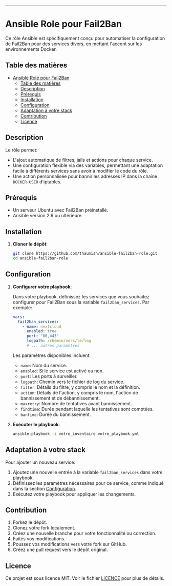 ---

# Ansible Role pour Fail2Ban

Ce rôle Ansible est spécifiquement conçu pour automatiser la configuration de Fail2Ban pour des services divers, en mettant l'accent sur les environnements Docker.

## Table des matières

- [Ansible Role pour Fail2Ban](#ansible-role-pour-fail2ban)
  - [Table des matières](#table-des-matières)
  - [Description](#description)
  - [Prérequis](#prérequis)
  - [Installation](#installation)
  - [Configuration](#configuration)
  - [Adaptation à votre stack](#adaptation-à-votre-stack)
  - [Contribution](#contribution)
  - [Licence](#licence)

## Description

Le rôle permet:

- L'ajout automatique de filtres, jails et actions pour chaque service.
- Une configuration flexible via des variables, permettant une adaptation facile à différents services sans avoir à modifier le code du rôle.
- Une action personnalisée pour bannir les adresses IP dans la chaîne `DOCKER-USER` d'iptables.

## Prérequis

- Un serveur Ubuntu avec Fail2Ban préinstallé.
- Ansible version 2.9 ou ultérieure.

## Installation

1. **Cloner le dépôt**:

   ```bash
   git clone https://github.com/thaumish/ansible-fail2ban-role.git
   cd ansible-fail2ban-role
   ```

## Configuration

1. **Configurer votre playbook**:

   Dans votre playbook, définissez les services que vous souhaitez configurer pour Fail2Ban sous la variable `fail2ban_services`. Par exemple:

   ```yaml
   vars:
     fail2ban_services:
       - name: nextcloud
         enabled: true
         port: "80,443"
         logpath: /chemin/vers/le/log
         # ... autres paramètres
   ```

   Les paramètres disponibles incluent:
   - `name`: Nom du service.
   - `enabled`: Si le service est activé ou non.
   - `port`: Les ports à surveiller.
   - `logpath`: Chemin vers le fichier de log du service.
   - `filter`: Détails du filtre, y compris le nom et la définition.
   - `action`: Détails de l'action, y compris le nom, l'action de bannissement et de débannissement.
   - `maxretry`: Nombre de tentatives avant bannissement.
   - `findtime`: Durée pendant laquelle les tentatives sont comptées.
   - `bantime`: Durée du bannissement.

2. **Exécuter le playbook**:

   ```bash
   ansible-playbook -i votre_inventaire votre_playbook.yml
   ```

## Adaptation à votre stack

Pour ajouter un nouveau service:

1. Ajoutez une nouvelle entrée à la variable `fail2ban_services` dans votre playbook.
2. Définissez les paramètres nécessaires pour ce service, comme indiqué dans la section [Configuration](#configuration).
3. Exécutez votre playbook pour appliquer les changements.

## Contribution

1. Forkez le dépôt.
2. Clonez votre fork localement.
3. Créez une nouvelle branche pour votre fonctionnalité ou correction.
4. Faites vos modifications.
5. Poussez vos modifications vers votre fork sur GitHub.
6. Créez une pull request vers le dépôt original.

## Licence

Ce projet est sous licence MIT. Voir le fichier [LICENCE](LICENCE) pour plus de détails.
